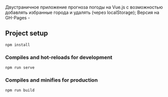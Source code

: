 Двустраничное приложение прогноза погоды на Vue.js с возможностью добавлять избранные города и удалять (через localStorage);
Версия на GH-Pages - 
## Project setup
```
npm install
```

### Compiles and hot-reloads for development
```
npm run serve
```

### Compiles and minifies for production
```
npm run build
```



